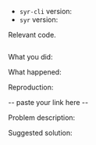 <!--
Thanks for your interest in the project. I appreciate bugs filed and PRs submitted!

Please fill out this template with all the relevant information so we can
understand what's going on and fix the issue.

I'll probably ask you to submit the fix (after giving some direction). If you've
never done that before, that's great! Check this free short video tutorial to
learn how: http://kcd.im/pull-request (thanks Kent!)
-->

- `syr-cli` version:
- `syr` version:

Relevant code.

```javascript

```

What you did:



What happened:

<!-- Please provide the full error message/screenshots/anything -->

Reproduction:

<!--
Please reproduce your issue with as minimal amount of code possible.
Then paste a link below:
-->

-- paste your link here --

Problem description:



Suggested solution: